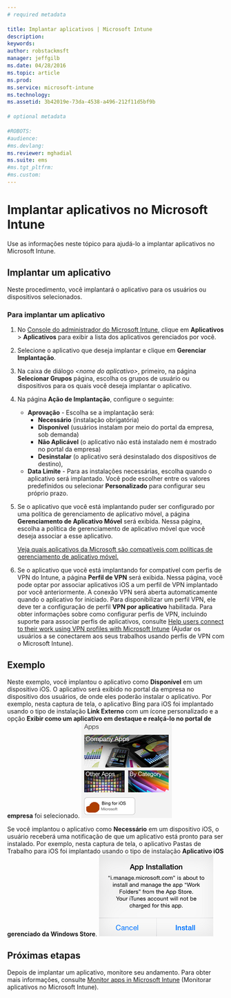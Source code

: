 ```yaml
---
# required metadata

title: Implantar aplicativos | Microsoft Intune
description:
keywords:
author: robstackmsft
manager: jeffgilb
ms.date: 04/28/2016
ms.topic: article
ms.prod:
ms.service: microsoft-intune
ms.technology:
ms.assetid: 3b42019e-73da-4538-a496-212f11d5bf9b

# optional metadata

#ROBOTS:
#audience:
#ms.devlang:
ms.reviewer: mghadial
ms.suite: ems
#ms.tgt_pltfrm:
#ms.custom:
---
```

# Implantar aplicativos no Microsoft Intune

Use as informações neste tópico para ajudá-lo a implantar aplicativos no Microsoft Intune.


## Implantar um aplicativo
Neste procedimento, você implantará o aplicativo para os usuários ou dispositivos selecionados.

### Para implantar um aplicativo

1. No [Console do administrador do Microsoft Intune](https://manage.microsoft.com), clique em **Aplicativos** &gt; **Aplicativos** para exibir a lista dos aplicativos gerenciados por você.

2.  Selecione o aplicativo que deseja implantar e clique em **Gerenciar Implantação**.

3.  Na caixa de diálogo *&lt;nome do aplicativo&gt;*, primeiro, na página **Selecionar Grupos** página, escolha os grupos de usuário ou dispositivos para os quais você deseja implantar o aplicativo.

4.  Na página **Ação de Implantação**, configure o seguinte:

    - **Aprovação** - Escolha se a implantação será:
        - **Necessário** (instalação obrigatória)
        - **Disponível** (usuários instalam por meio do portal da empresa, sob demanda)
        - **Não Aplicável** (o aplicativo não está instalado nem é mostrado no portal da empresa)
        - **Desinstalar** (o aplicativo será desinstalado dos dispositivos de destino),
    - **Data Limite** - Para as instalações necessárias, escolha quando o aplicativo será implantado. Você pode escolher entre os valores predefinidos ou selecionar **Personalizado** para configurar seu próprio prazo.

5. Se o aplicativo que você está implantando puder ser configurado por uma política de gerenciamento de aplicativo móvel, a página **Gerenciamento de Aplicativo Móvel** será exibida. Nessa página, escolha a política de gerenciamento de aplicativo móvel que você deseja associar a esse aplicativo.

    [Veja quais aplicativos da Microsoft são compatíveis com políticas de gerenciamento de aplicativo móvel.](https://www.microsoft.com/en-us/server-cloud/products/microsoft-intune/partners.aspx)

6. Se o aplicativo que você está implantando for compatível com perfis de VPN do Intune, a página **Perfil de VPN** será exibida. Nessa página, você pode optar por associar aplicativos iOS a um perfil de VPN implantado por você anteriormente. A conexão VPN será aberta automaticamente quando o aplicativo for iniciado. Para disponibilizar um perfil VPN, ele deve ter a configuração de perfil **VPN por aplicativo** habilitada.
 Para obter informações sobre como configurar perfis de VPN, incluindo suporte para associar perfis de aplicativos, consulte [Help users connect to their work using VPN profiles with Microsoft Intune](vpn-connections-in-microsoft-intune.md) (Ajudar os usuários a se conectarem aos seus trabalhos usando perfis de VPN com o Microsoft Intune).

## Exemplo

Neste exemplo, você implantou o aplicativo como **Disponível** em um dispositivo iOS.
O aplicativo será exibido no portal da empresa no dispositivo dos usuários, de onde eles poderão instalar o aplicativo. Por exemplo, nesta captura de tela, o aplicativo Bing para iOS foi implantado usando o tipo de instalação **Link Externo** com um ícone personalizado e a opção **Exibir como um aplicativo em destaque e realçá-lo no portal de empresa** foi selecionado.
    ![Aplicativo disponível no iOS](./media/available-install-on-iOS.png)

Se você implantou o aplicativo como **Necessário** em um dispositivo iOS, o usuário receberá uma notificação de que um aplicativo está pronto para ser instalado. Por exemplo, nesta captura de tela, o aplicativo Pastas de Trabalho para iOS foi implantado usando o tipo de instalação **Aplicativo iOS gerenciado da Windows Store**.
    ![Aplicativo necessário no iOS](./media/iOS-Required-install.PNG)

## Próximas etapas

Depois de implantar um aplicativo, monitore seu andamento. Para obter mais informações, consulte [Monitor apps in Microsoft Intune](monitor-apps-in-microsoft-intune.md) (Monitorar aplicativos no Microsoft Intune).


<!--HONumber=Jun16_HO2-->


